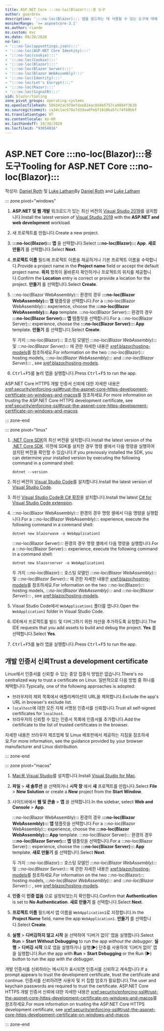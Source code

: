 ```yaml
---
title: ASP.NET Core :::no-loc(Blazor):::용 도구
author: guardrex
description: ':::no-loc(Blazor)::: 앱을 빌드하는 데 사용할 수 있는 도구에 대해 알아봅니다.'
monikerRange: '>= aspnetcore-3.1'
ms.author: riande
ms.custom: mvc
ms.date: 09/28/2020
no-loc:
- ':::no-loc(appsettings.json):::'
- ':::no-loc(ASP.NET Core Identity):::'
- ':::no-loc(cookie):::'
- ':::no-loc(Cookie):::'
- ':::no-loc(Blazor):::'
- ':::no-loc(Blazor Server):::'
- ':::no-loc(Blazor WebAssembly):::'
- ':::no-loc(Identity):::'
- ":::no-loc(Let's Encrypt):::"
- ':::no-loc(Razor):::'
- ':::no-loc(SignalR):::'
uid: blazor/tooling
zone_pivot_groups: operating-systems
ms.openlocfilehash: 500342ac979efdee824ac0d4b5757ca9804f3b30
ms.sourcegitcommit: ca34c1ac578e7d3daa0febf1810ba5fc74f60bbf
ms.translationtype: HT
ms.contentlocale: ko-KR
ms.lasthandoff: 10/30/2020
ms.locfileid: "93054816"
---
```

# <a name="tooling-for-aspnet-core-no-locblazor"></a><span data-ttu-id="d5c27-103">ASP.NET Core :::no-loc(Blazor):::용 도구</span><span class="sxs-lookup"><span data-stu-id="d5c27-103">Tooling for ASP.NET Core :::no-loc(Blazor):::</span></span>

<span data-ttu-id="d5c27-104">작성자: [Daniel Roth](https://github.com/danroth27) 및 [Luke Latham](https://github.com/guardrex)</span><span class="sxs-lookup"><span data-stu-id="d5c27-104">By [Daniel Roth](https://github.com/danroth27) and [Luke Latham](https://github.com/guardrex)</span></span>

::: zone pivot="windows"

1. <span data-ttu-id="d5c27-105">**ASP.NET 및 웹 개발** 워크로드가 있는 최신 버전의 [Visual Studio 2019](https://visualstudio.microsoft.com/downloads/)를 설치합니다.</span><span class="sxs-lookup"><span data-stu-id="d5c27-105">Install the latest version of [Visual Studio 2019](https://visualstudio.microsoft.com/downloads/) with the **ASP.NET and web development** workload.</span></span>

1. <span data-ttu-id="d5c27-106">새 프로젝트를 만듭니다.</span><span class="sxs-lookup"><span data-stu-id="d5c27-106">Create a new project.</span></span>

1. <span data-ttu-id="d5c27-107">**:::no-loc(Blazor)::: 앱** 을 선택합니다.</span><span class="sxs-lookup"><span data-stu-id="d5c27-107">Select **:::no-loc(Blazor)::: App**.</span></span> <span data-ttu-id="d5c27-108">**새로 만들기** 를 선택합니다.</span><span class="sxs-lookup"><span data-stu-id="d5c27-108">Select **Next**.</span></span>

1. <span data-ttu-id="d5c27-109">**프로젝트 이름** 필드에 프로젝트 이름을 제공하거나 기본 프로젝트 이름을 수락합니다.</span><span class="sxs-lookup"><span data-stu-id="d5c27-109">Provide a project name in the **Project name** field or accept the default project name.</span></span> <span data-ttu-id="d5c27-110">**위치** 항목이 올바른지 확인하거나 프로젝트의 위치를 제공합니다.</span><span class="sxs-lookup"><span data-stu-id="d5c27-110">Confirm the **Location** entry is correct or provide a location for the project.</span></span> <span data-ttu-id="d5c27-111">**만들기** 를 선택합니다.</span><span class="sxs-lookup"><span data-stu-id="d5c27-111">Select **Create**.</span></span>

1. <span data-ttu-id="d5c27-112">:::no-loc(Blazor WebAssembly)::: 환경의 경우 **:::no-loc(Blazor WebAssembly)::: 앱** 템플릿을 선택합니다.</span><span class="sxs-lookup"><span data-stu-id="d5c27-112">For a :::no-loc(Blazor WebAssembly)::: experience, choose the **:::no-loc(Blazor WebAssembly)::: App** template.</span></span> <span data-ttu-id="d5c27-113">:::no-loc(Blazor Server)::: 환경의 경우 **:::no-loc(Blazor Server)::: 앱** 템플릿을 선택합니다.</span><span class="sxs-lookup"><span data-stu-id="d5c27-113">For a :::no-loc(Blazor Server)::: experience, choose the **:::no-loc(Blazor Server)::: App** template.</span></span> <span data-ttu-id="d5c27-114">**만들기** 를 선택합니다.</span><span class="sxs-lookup"><span data-stu-id="d5c27-114">Select **Create**.</span></span>

   <span data-ttu-id="d5c27-115">두 가지 :::no-loc(Blazor)::: 호스팅 모델인 *:::no-loc(Blazor WebAssembly):::* 및 *:::no-loc(Blazor Server):::* 에 관한 자세한 내용은 <xref:blazor/hosting-models>를 참조하세요.</span><span class="sxs-lookup"><span data-stu-id="d5c27-115">For information on the two :::no-loc(Blazor)::: hosting models, *:::no-loc(Blazor WebAssembly):::* and *:::no-loc(Blazor Server):::* , see <xref:blazor/hosting-models>.</span></span>

1. <span data-ttu-id="d5c27-116"><kbd>Ctrl</kbd>+<kbd>F5</kbd>를 눌러 앱을 실행합니다.</span><span class="sxs-lookup"><span data-stu-id="d5c27-116">Press <kbd>Ctrl</kbd>+<kbd>F5</kbd> to run the app.</span></span>

<span data-ttu-id="d5c27-117">ASP.NET Core HTTPS 개발 인증서 신뢰에 대한 자세한 내용은 <xref:security/enforcing-ssl#trust-the-aspnet-core-https-development-certificate-on-windows-and-macos>를 참조하세요.</span><span class="sxs-lookup"><span data-stu-id="d5c27-117">For more information on trusting the ASP.NET Core HTTPS development certificate, see <xref:security/enforcing-ssl#trust-the-aspnet-core-https-development-certificate-on-windows-and-macos>.</span></span>

::: zone-end

::: zone pivot="linux"

1. <span data-ttu-id="d5c27-118">[.NET Core SDK](https://dotnet.microsoft.com/download)의 최신 버전을 설치합니다.</span><span class="sxs-lookup"><span data-stu-id="d5c27-118">Install the latest version of the [.NET Core SDK](https://dotnet.microsoft.com/download).</span></span> <span data-ttu-id="d5c27-119">이전에 SDK를 설치한 경우 명령 셸에서 다음 명령을 실행하여 설치된 버전을 확인할 수 있습니다.</span><span class="sxs-lookup"><span data-stu-id="d5c27-119">If you previously installed the SDK, you can determine your installed version by executing the following command in a command shell:</span></span>

   ```dotnetcli
   dotnet --version
   ```

1. <span data-ttu-id="d5c27-120">최신 버전의 [Visual Studio Code](https://code.visualstudio.com)를 설치합니다.</span><span class="sxs-lookup"><span data-stu-id="d5c27-120">Install the latest version of [Visual Studio Code](https://code.visualstudio.com).</span></span>

1. <span data-ttu-id="d5c27-121">최신 [Visual Studio Code용 C# 확장](https://marketplace.visualstudio.com/items?itemName=ms-dotnettools.csharp)을 설치합니다.</span><span class="sxs-lookup"><span data-stu-id="d5c27-121">Install the latest [C# for Visual Studio Code extension](https://marketplace.visualstudio.com/items?itemName=ms-dotnettools.csharp).</span></span>

1. <span data-ttu-id="d5c27-122">:::no-loc(Blazor WebAssembly)::: 환경의 경우 명령 셸에서 다음 명령을 실행합니다.</span><span class="sxs-lookup"><span data-stu-id="d5c27-122">For a :::no-loc(Blazor WebAssembly)::: experience, execute the following command in a command shell:</span></span>

   ```dotnetcli
   dotnet new blazorwasm -o WebApplication1
   ```

   <span data-ttu-id="d5c27-123">:::no-loc(Blazor Server)::: 환경의 경우 명령 셸에서 다음 명령을 실행합니다.</span><span class="sxs-lookup"><span data-stu-id="d5c27-123">For a :::no-loc(Blazor Server)::: experience, execute the following command in a command shell:</span></span>

   ```dotnetcli
   dotnet new blazorserver -o WebApplication1
   ```

   <span data-ttu-id="d5c27-124">두 가지 :::no-loc(Blazor)::: 호스팅 모델인 *:::no-loc(Blazor WebAssembly):::* 및 *:::no-loc(Blazor Server):::* 에 관한 자세한 내용은 <xref:blazor/hosting-models>를 참조하세요.</span><span class="sxs-lookup"><span data-stu-id="d5c27-124">For information on the two :::no-loc(Blazor)::: hosting models, *:::no-loc(Blazor WebAssembly):::* and *:::no-loc(Blazor Server):::* , see <xref:blazor/hosting-models>.</span></span>

1. <span data-ttu-id="d5c27-125">Visual Studio Code에서 `WebApplication1` 폴더를 엽니다.</span><span class="sxs-lookup"><span data-stu-id="d5c27-125">Open the `WebApplication1` folder in Visual Studio Code.</span></span>

1. <span data-ttu-id="d5c27-126">IDE에서 프로젝트를 빌드 및 디버그하기 위한 자산을 추가하도록 요청합니다.</span><span class="sxs-lookup"><span data-stu-id="d5c27-126">The IDE requests that you add assets to build and debug the project.</span></span> <span data-ttu-id="d5c27-127">**Yes** 를 선택합니다.</span><span class="sxs-lookup"><span data-stu-id="d5c27-127">Select **Yes**.</span></span>

1. <span data-ttu-id="d5c27-128"><kbd>Ctrl</kbd>+<kbd>F5</kbd>를 눌러 앱을 실행합니다.</span><span class="sxs-lookup"><span data-stu-id="d5c27-128">Press <kbd>Ctrl</kbd>+<kbd>F5</kbd> to run the app.</span></span>

## <a name="trust-a-development-certificate"></a><span data-ttu-id="d5c27-129">개발 인증서 신뢰</span><span class="sxs-lookup"><span data-stu-id="d5c27-129">Trust a development certificate</span></span>

<span data-ttu-id="d5c27-130">Linux에서 인증서를 신뢰할 수 있는 중앙 집중식 방법은 없습니다.</span><span class="sxs-lookup"><span data-stu-id="d5c27-130">There's no centralized way to trust a certificate on Linux.</span></span> <span data-ttu-id="d5c27-131">일반적으로 다음 방법 중 하나를 채택합니다.</span><span class="sxs-lookup"><span data-stu-id="d5c27-131">Typically, one of the following approaches is adopted:</span></span>

* <span data-ttu-id="d5c27-132">브라우저의 제외 목록에서 애플리케이션의 URL을 제외합니다.</span><span class="sxs-lookup"><span data-stu-id="d5c27-132">Exclude the app's URL in browser's exclude list.</span></span>
* <span data-ttu-id="d5c27-133">`localhost`에 대한 모든 자체 서명된 인증서를 신뢰합니다.</span><span class="sxs-lookup"><span data-stu-id="d5c27-133">Trust all self-signed certificates for `localhost`.</span></span>
* <span data-ttu-id="d5c27-134">브라우저의 신뢰할 수 있는 인증서 목록에 인증서를 추가합니다.</span><span class="sxs-lookup"><span data-stu-id="d5c27-134">Add the certificate to the list of trusted certificates in the browser.</span></span>

<span data-ttu-id="d5c27-135">자세한 내용은 브라우저 제조업체 및 Linux 배포판에서 제공하는 지침을 참조하세요.</span><span class="sxs-lookup"><span data-stu-id="d5c27-135">For more information, see the guidance provided by your browser manufacturer and Linux distribution.</span></span>

::: zone-end

::: zone pivot="macos"

1. <span data-ttu-id="d5c27-136">[Mac용 Visual Studio](https://visualstudio.microsoft.com/vs/mac/)를 설치합니다.</span><span class="sxs-lookup"><span data-stu-id="d5c27-136">Install [Visual Studio for Mac](https://visualstudio.microsoft.com/vs/mac/).</span></span>

1. <span data-ttu-id="d5c27-137">**파일** > **새 솔루션** 을 선택하거나 **시작 창** 에서 **새** 프로젝트를 만듭니다.</span><span class="sxs-lookup"><span data-stu-id="d5c27-137">Select **File** > **New Solution** or create a **New** project from the **Start Window**.</span></span>

1. <span data-ttu-id="d5c27-138">사이드바에서 **웹 및 콘솔** > **앱** 을 선택합니다.</span><span class="sxs-lookup"><span data-stu-id="d5c27-138">In the sidebar, select **Web and Console** > **App**.</span></span>

   <span data-ttu-id="d5c27-139">:::no-loc(Blazor WebAssembly)::: 환경의 경우 **:::no-loc(Blazor WebAssembly)::: 앱** 템플릿을 선택합니다.</span><span class="sxs-lookup"><span data-stu-id="d5c27-139">For a :::no-loc(Blazor WebAssembly)::: experience, choose the **:::no-loc(Blazor WebAssembly)::: App** template.</span></span> <span data-ttu-id="d5c27-140">:::no-loc(Blazor Server)::: 환경의 경우 **:::no-loc(Blazor Server)::: 앱** 템플릿을 선택합니다.</span><span class="sxs-lookup"><span data-stu-id="d5c27-140">For a :::no-loc(Blazor Server)::: experience, choose the **:::no-loc(Blazor Server)::: App** template.</span></span> <span data-ttu-id="d5c27-141">**새로 만들기** 를 선택합니다.</span><span class="sxs-lookup"><span data-stu-id="d5c27-141">Select **Next**.</span></span>

   <span data-ttu-id="d5c27-142">두 가지 :::no-loc(Blazor)::: 호스팅 모델인 *:::no-loc(Blazor WebAssembly):::* 및 *:::no-loc(Blazor Server):::* 에 관한 자세한 내용은 <xref:blazor/hosting-models>를 참조하세요.</span><span class="sxs-lookup"><span data-stu-id="d5c27-142">For information on the two :::no-loc(Blazor)::: hosting models, *:::no-loc(Blazor WebAssembly):::* and *:::no-loc(Blazor Server):::* , see <xref:blazor/hosting-models>.</span></span>

1. <span data-ttu-id="d5c27-143">**인증** 이 **인증 없음** 으로 설정되었는지 확인합니다.</span><span class="sxs-lookup"><span data-stu-id="d5c27-143">Confirm that **Authentication** is set to **No Authentication**.</span></span> <span data-ttu-id="d5c27-144">**새로 만들기** 를 선택합니다.</span><span class="sxs-lookup"><span data-stu-id="d5c27-144">Select **Next**.</span></span>

1. <span data-ttu-id="d5c27-145">**프로젝트 이름** 필드에서 앱 이름을 `WebApplication1`로 지정합니다.</span><span class="sxs-lookup"><span data-stu-id="d5c27-145">In the **Project Name** field, name the app `WebApplication1`.</span></span> <span data-ttu-id="d5c27-146">**만들기** 를 선택합니다.</span><span class="sxs-lookup"><span data-stu-id="d5c27-146">Select **Create**.</span></span>

1. <span data-ttu-id="d5c27-147">**실행** > **디버깅하지 않고 시작** 을 선택하여 ‘디버거 없이’ 앱을 실행합니다.</span><span class="sxs-lookup"><span data-stu-id="d5c27-147">Select **Run** > **Start Without Debugging** to run the app *without the debugger*.</span></span> <span data-ttu-id="d5c27-148">**실행** > **디버깅 시작** 으로 앱을 실행하거나 실행(&#9654;) 단추를 사용하여 ‘디버거 없이’ 앱을 실행합니다.</span><span class="sxs-lookup"><span data-stu-id="d5c27-148">Run the app with **Run** > **Start Debugging** or the Run (&#9654;) button to run the app *with the debugger*.</span></span>

<span data-ttu-id="d5c27-149">개발 인증서를 신뢰하라는 메시지가 표시되면 인증서를 신뢰하고 계속합니다.</span><span class="sxs-lookup"><span data-stu-id="d5c27-149">If a prompt appears to trust the development certificate, trust the certificate and continue.</span></span> <span data-ttu-id="d5c27-150">인증서를 신뢰하려면 사용자 및 키 집합 암호가 필요합니다.</span><span class="sxs-lookup"><span data-stu-id="d5c27-150">The user and keychain passwords are required to trust the certificate.</span></span> <span data-ttu-id="d5c27-151">ASP.NET Core HTTPS 개발 인증서 신뢰에 대한 자세한 내용은 <xref:security/enforcing-ssl#trust-the-aspnet-core-https-development-certificate-on-windows-and-macos>를 참조하세요.</span><span class="sxs-lookup"><span data-stu-id="d5c27-151">For more information on trusting the ASP.NET Core HTTPS development certificate, see <xref:security/enforcing-ssl#trust-the-aspnet-core-https-development-certificate-on-windows-and-macos>.</span></span>

::: zone-end
